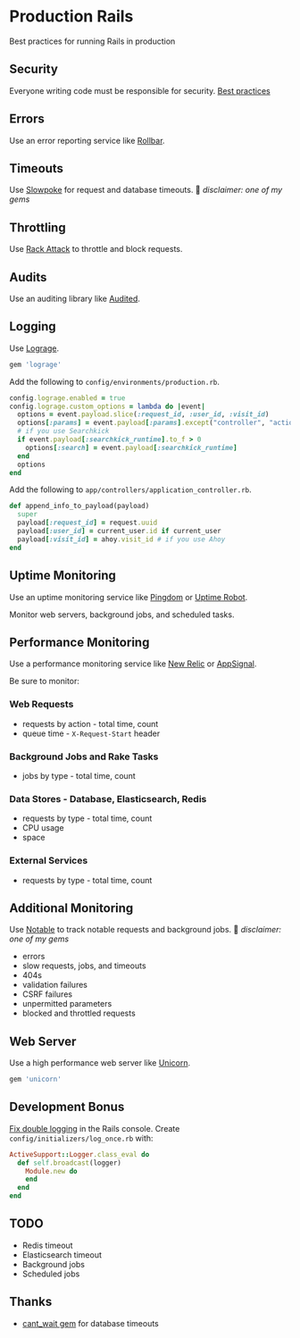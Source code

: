 # Production Rails

Best practices for running Rails in production

## Security

Everyone writing code must be responsible for security. [Best practices](https://github.com/ankane/shorts/blob/master/Secure-Rails.md)

## Errors

Use an error reporting service like [Rollbar](https://rollbar.com/).

## Timeouts

Use [Slowpoke](https://github.com/ankane/slowpoke) for request and database timeouts. :gem: *disclaimer: one of my gems*

## Throttling

Use [Rack Attack](https://github.com/kickstarter/rack-attack) to throttle and block requests.

## Audits

Use an auditing library like [Audited](https://github.com/collectiveidea/audited).

## Logging

Use [Lograge](https://github.com/roidrage/lograge).

```ruby
gem 'lograge'
```

Add the following to `config/environments/production.rb`.

```ruby
config.lograge.enabled = true
config.lograge.custom_options = lambda do |event|
  options = event.payload.slice(:request_id, :user_id, :visit_id)
  options[:params] = event.payload[:params].except("controller", "action")
  # if you use Searchkick
  if event.payload[:searchkick_runtime].to_f > 0
    options[:search] = event.payload[:searchkick_runtime]
  end
  options
end
```

Add the following to `app/controllers/application_controller.rb`.

```ruby
def append_info_to_payload(payload)
  super
  payload[:request_id] = request.uuid
  payload[:user_id] = current_user.id if current_user
  payload[:visit_id] = ahoy.visit_id # if you use Ahoy
end
```

## Uptime Monitoring

Use an uptime monitoring service like [Pingdom](https://www.pingdom.com/) or [Uptime Robot](https://uptimerobot.com/).

Monitor web servers, background jobs, and scheduled tasks.

## Performance Monitoring

Use a performance monitoring service like [New Relic](http://newrelic.com/) or [AppSignal](https://appsignal.com/).

Be sure to monitor:

### Web Requests

- requests by action - total time, count
- queue time - `X-Request-Start` header

### Background Jobs and Rake Tasks

- jobs by type - total time, count

### Data Stores - Database, Elasticsearch, Redis

- requests by type - total time, count
- CPU usage
- space

### External Services

- requests by type - total time, count

## Additional Monitoring

Use [Notable](https://github.com/ankane/notable) to track notable requests and background jobs. :gem: *disclaimer: one of my gems*

- errors
- slow requests, jobs, and timeouts
- 404s
- validation failures
- CSRF failures
- unpermitted parameters
- blocked and throttled requests

## Web Server

Use a high performance web server like [Unicorn](http://unicorn.bogomips.org/).

```ruby
gem 'unicorn'
```

## Development Bonus

[Fix double logging](https://github.com/rails/rails/issues/11415#issuecomment-57648388) in the Rails console. Create `config/initializers/log_once.rb` with:

```ruby
ActiveSupport::Logger.class_eval do
  def self.broadcast(logger)
    Module.new do
    end
  end
end
```

## TODO

- Redis timeout
- Elasticsearch timeout
- Background jobs
- Scheduled jobs

## Thanks

- [cant_wait gem](https://github.com/CarlosCD/cant_wait) for database timeouts
